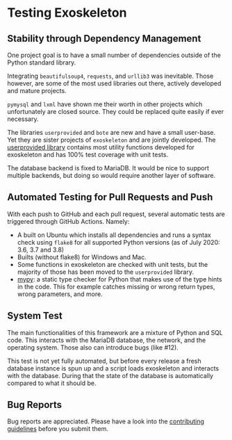 # Testing Exoskeleton

## Stability through Dependency Management

One project goal is to have a small number of dependencies outside of the Python standard library.

Integrating `beautifulsoup4`, `requests`, and `urllib3` was inevitable. Those however, are some of the most used libraries out there, actively developed and mature projects.

`pymysql` and `lxml` have shown me their worth in other projects which unfortunately are closed source. They could be replaced quite easily if ever necessary.

The libraries `userprovided` and `bote` are new and have a small user-base. Yet they are sister projects of `exoskeleton` and are jointly developed. The [userprovided library](https://github.com/RuedigerVoigt/userprovided "GitHub page for userprovided") contains most utility functions developed for exoskeleton and has 100% test coverage with unit tests.

The database backend is fixed to MariaDB. It would be nice to support multiple backends, but doing so would require another layer of software.

## Automated Testing for Pull Requests and Push

With each push to GitHub and each pull request, several automatic tests are triggered through GitHub Actions. Namely:
* A built on Ubuntu which installs all dependencies and runs a syntax check using `flake8` for all supported Python versions (as of July 2020: 3.6, 3.7 and 3.8)
* Builts (without flake8) for Windows and Mac.
* Some functions in exoskeleton are checked with unit tests, but the majority of those has been moved to the `userprovided` library.
* [mypy](http://mypy-lang.org/): a static type checker for Python that makes use of the type hints in the code. This for example catches missing or wrong return types, wrong parameters, and more.

## System Test

The main functionalities of this framework are a mixture of Python and SQL code. This interacts with the MariaDB database, the network, and the operating system. Those also can introduce bugs (like #12).

This test is not yet fully automated, but before every release a fresh database instance is spun up and a script loads exoskeleton and interacts with the database. During that the state of the database is automatically compared to what it should be.

## Bug Reports

Bug reports are appreciated. Please have a look into the [contributing guidelines](../contributing.md) before you submit them.







